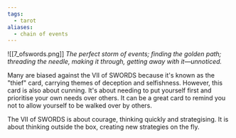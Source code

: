 ```yaml
---
tags:
  - tarot
aliases:
  - chain of events
---
```

![[7_ofswords.png]]
*The perfect storm of events; finding the golden path; threading the needle, making it through, getting away with it—unnoticed.*

Many are biased against the VII of SWORDS because it's known as the "thief" card, carrying themes of deception and selfishness. However, this card is also about cunning. It's about needing to put yourself first and prioritise your own needs over others. It can be a great card to remind you not to allow yourself to be walked over by others.

The VII of SWORDS is about courage, thinking quickly and strategising. It is about thinking outside the box, creating new strategies on the fly.
